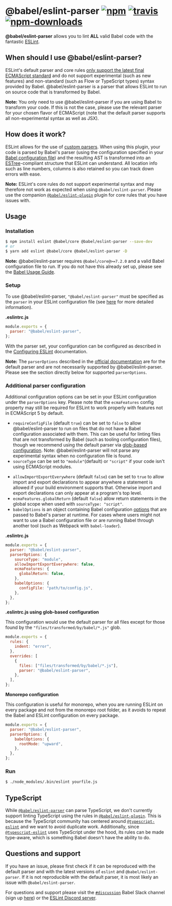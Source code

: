 # @babel/eslint-parser [![npm](https://img.shields.io/npm/v/@babel/eslint-parser.svg)](https://www.npmjs.com/package/@babel/eslint-parser) [![travis](https://img.shields.io/travis/babel/@babel/eslint-parser/main.svg)](https://travis-ci.org/babel/@babel/eslint-parser) [![npm-downloads](https://img.shields.io/npm/dm/@babel/eslint-parser.svg)](https://www.npmjs.com/package/@babel/eslint-parser)

**@babel/eslint-parser** allows you to lint **ALL** valid Babel code with the fantastic
[ESLint](https://github.com/eslint/eslint).

## When should I use @babel/eslint-parser?

ESLint's default parser and core rules [only support the latest final ECMAScript standard](https://github.com/eslint/eslint/blob/a675c89573836adaf108a932696b061946abf1e6/README.md#what-about-experimental-features) and do not support experimental (such as new features) and non-standard (such as Flow or TypeScript types) syntax provided by Babel. @babel/eslint-parser is a parser that allows ESLint to run on source code that is transformed by Babel.

**Note:** You only need to use @babel/eslint-parser if you are using Babel to transform your code. If this is not the case, please use the relevant parser for your chosen flavor of ECMAScript (note that the default parser supports all non-experimental syntax as well as JSX).

## How does it work?

ESLint allows for the use of [custom parsers](https://eslint.org/docs/developer-guide/working-with-custom-parsers). When using this plugin, your code is parsed by Babel's parser (using the configuration specified in your [Babel configuration file](https://babeljs.io/docs/en/configuration)) and the resulting AST is
transformed into an [ESTree](https://github.com/estree/estree)-compliant structure that ESLint can understand. All location info such as line numbers,
columns is also retained so you can track down errors with ease.

**Note:** ESLint's core rules do not support experimental syntax and may therefore not work as expected when using `@babel/eslint-parser`. Please use the companion [`@babel/eslint-plugin`](https://github.com/babel/babel/tree/main/eslint/babel-eslint-plugin) plugin for core rules that you have issues with.

## Usage

### Installation

```sh
$ npm install eslint @babel/core @babel/eslint-parser --save-dev
# or
$ yarn add eslint @babel/core @babel/eslint-parser -D
```

**Note:** @babel/eslint-parser requires `@babel/core@>=7.2.0` and a valid Babel configuration file to run. If you do not have this already set up, please see the [Babel Usage Guide](https://babeljs.io/docs/en/usage).

### Setup

To use @babel/eslint-parser, `"@babel/eslint-parser"` must be specified as the `parser` in your ESLint configuration file (see [here](https://eslint.org/docs/user-guide/configuring/plugins#specifying-parser) for more detailed information).

**.eslintrc.js**

```js
module.exports = {
  parser: "@babel/eslint-parser",
};
```

With the parser set, your configuration can be configured as described in the [Configuring ESLint](https://eslint.org/docs/user-guide/configuring) documentation.

**Note:** The `parserOptions` described in the [official documentation](https://eslint.org/docs/user-guide/configuring/language-options#specifying-parser-options) are for the default parser and are not necessarily supported by @babel/eslint-parser. Please see the section directly below for supported `parserOptions`.

### Additional parser configuration

Additional configuration options can be set in your ESLint configuration under the `parserOptions` key. Please note that the `ecmaFeatures` config property may still be required for ESLint to work properly with features not in ECMAScript 5 by default.

- `requireConfigFile` (default `true`) can be set to `false` to allow @babel/eslint-parser to run on files that do not have a Babel configuration associated with them. This can be useful for linting files that are not transformed by Babel (such as tooling configuration files), though we recommend using the default parser via [glob-based configuration](https://eslint.org/docs/user-guide/configuring/configuration-files#configuration-based-on-glob-patterns). Note: @babel/eslint-parser will not parse any experimental syntax when no configuration file is found.
- `sourceType` can be set to `"module"`(default) or `"script"` if your code isn't using ECMAScript modules.
<!-- TODO(Babel 8): Remove this -->
- `allowImportExportEverywhere` (default `false`) can be set to `true` to allow import and export declarations to appear anywhere a statement is allowed if your build environment supports that. Otherwise import and export declarations can only appear at a program's top level.
- `ecmaFeatures.globalReturn` (default `false`) allow return statements in the global scope when used with `sourceType: "script"`.
- `babelOptions` is an object containing Babel configuration [options](https://babeljs.io/docs/en/options) that are passed to Babel's parser at runtime. For cases where users might not want to use a Babel configuration file or are running Babel through another tool (such as Webpack with `babel-loader`).

**.eslintrc.js**

```js
module.exports = {
  parser: "@babel/eslint-parser",
  parserOptions: {
    sourceType: "module",
    allowImportExportEverywhere: false,
    ecmaFeatures: {
      globalReturn: false,
    },
    babelOptions: {
      configFile: "path/to/config.js",
    },
  },
};
```

**.eslintrc.js using glob-based configuration**

This configuration would use the default parser for all files except for those found by the `"files/transformed/by/babel/*.js"` glob.

```js
module.exports = {
  rules: {
    indent: "error",
  },
  overrides: [
    {
      files: ["files/transformed/by/babel/*.js"],
      parser: "@babel/eslint-parser",
    },
  ],
};
```

**Monorepo configuration**

This configuration is useful for monorepo, when you are running ESLint on every package and not from the monorepo root folder, as it avoids to repeat the Babel and ESLint configuration on every package.

```js
module.exports = {
  parser: "@babel/eslint-parser",
  parserOptions: {
    babelOptions: {
      rootMode: "upward",
    },
  },
};
```

### Run

```sh
$ ./node_modules/.bin/eslint yourfile.js
```

## TypeScript

While [`@babel/eslint-parser`](https://github.com/babel/babel/tree/main/eslint/babel-eslint-parser) can parse TypeScript, we don't currently support linting TypeScript using the rules in [`@babel/eslint-plugin`](https://github.com/babel/babel/tree/main/eslint/babel-eslint-plugin). This is because the TypeScript community has centered around [`@typescript-eslint`](https://github.com/typescript-eslint/typescript-eslint) and we want to avoid duplicate work. Additionally, since [`@typescript-eslint`](https://github.com/typescript-eslint/typescript-eslint) uses TypeScript under the hood, its rules can be made type-aware, which is something Babel doesn't have the ability to do.

## Questions and support

If you have an issue, please first check if it can be reproduced with the default parser and with the latest versions of `eslint` and `@babel/eslint-parser`. If it is not reproducible with the default parser, it is most likely an issue with `@babel/eslint-parser`.

For questions and support please visit the [`#discussion`](https://babeljs.slack.com/messages/discussion/) Babel Slack channel (sign up [here](https://slack.babeljs.io/)) or the [ESLint Discord server](https://eslint.org/chat).
